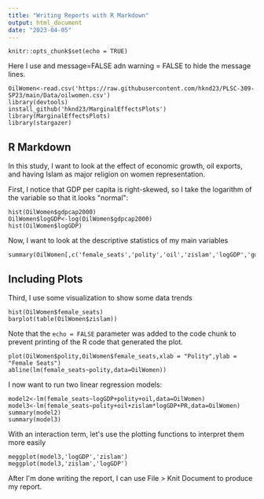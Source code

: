 ```yaml
---
title: "Writing Reports with R Markdown"
output: html_document
date: "2023-04-05"
---
```


```{r setup, include=FALSE}
knitr::opts_chunk$set(echo = TRUE)
```
Here I use and message=FALSE adn warning = FALSE to hide the message lines. 
```{r import data and libraries , message=FALSE, warning=FALSE}
OilWomen<-read.csv('https://raw.githubusercontent.com/hknd23/PLSC-309-SP23/main/Data/oilwomen.csv')
library(devtools)
install_github('hknd23/MarginalEffectsPlots')
library(MarginalEffectsPlots)
library(stargazer)
```

## R Markdown
In this study, I want to look at the effect of economic growth, oil exports, and having Islam as major religion on women representation. 

First, I notice that GDP per capita is right-skewed, so I take the logarithm of the variable so that it looks "normal":

```{r log}
hist(OilWomen$gdpcap2000)
OilWomen$logGDP<-log(OilWomen$gdpcap2000)
hist(OilWomen$logGDP)

```


Now, I want to look at the descriptive statistics of my main variables

```{r descriptives}
summary(OilWomen[,c('female_seats','polity','oil','zislam','logGDP','gdpcap2000','PR')])
```

## Including Plots

Third, I use some visualization to show some data trends

```{r plots}
hist(OilWomen$female_seats)
barplot(table(OilWomen$zislam))

```

Note that the `echo = FALSE` parameter was added to the code chunk to prevent printing of the R code that generated the plot.

```{r scatterplot, echo=FALSE}
plot(OilWomen$polity,OilWomen$female_seats,xlab = "Polity",ylab = "Female Seats")
abline(lm(female_seats~polity,data=OilWomen))
```

I now want to run two linear regression models: 

```{r linear models}
model2<-lm(female_seats~logGDP+polity+oil,data=OilWomen)
model3<-lm(female_seats~polity+oil+zislam*logGDP+PR,data=OilWomen)
summary(model2)
summary(model3)

```

With an interaction term, let's use the plotting functions to interpret them more easily

```{r marginal effects}
meggplot(model3,'logGDP','zislam')
meggplot(model3,'zislam','logGDP')
```

After I'm done writing the report, I can use File > Knit Document to produce my report.
